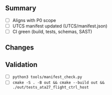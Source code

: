## Summary

- [ ] Aligns with P0 scope
- [ ] UTCS manifest updated (UTCS/manifest.json)
- [ ] CI green (build, tests, schemas, SAST)

## Changes

## Validation

- [ ] `python3 tools/manifest_check.py`
- [ ] `cmake -S . -B out && cmake --build out && ./out/tests_ata27_flight_ctrl_host`
